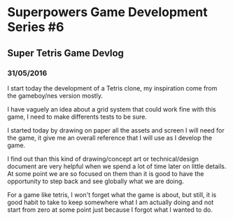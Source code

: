 # Superpowers Game Development Series #6 
## **Super Tetris Game Devlog**

### **31/05/2016**

I start today the development of a Tetris clone, my inspiration come from the gameboy/nes version mostly.

I have vaguely an idea about a grid system that could work fine with this game, I need to make differents tests to be sure.

I started today by drawing on paper all the assets and screen I will need for the game, it give me an overall reference that I will use as I develop the game.

I find out than this kind of drawing/concept art or technical/design document are very helpful when we spend a lot of time later on little details. At some point we are so focused on them than it is good to have the opportunity to step back and see globally what we are doing.

For a game like tetris, I won't forget what the game is about, but still, it is good habit to take to keep somewhere what I am actually doing and not start from zero at some point just because I forgot what I wanted to do.
